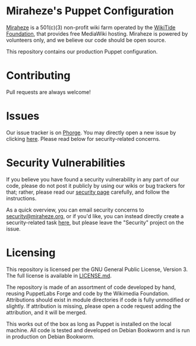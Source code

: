 # Miraheze's Puppet Configuration

[Miraheze](https://meta.miraheze.org/wiki/Special:MyLanguage/Miraheze) is a 501(c)(3) non-profit wiki farm operated by the [WikiTide Foundation](https://meta.miraheze.org/wiki/Special:MyLanguage/WikiTide_Foundation), that provides free MediaWiki hosting. Miraheze is powered by volunteers only, and we believe our code should be open source.

This repository contains our production Puppet configuration.

# Contributing

Pull requests are always welcome!

# Issues

Our issue tracker is on [Phorge](https://issue-tracker.miraheze.org/maniphest/). You may directly open a new issue by clicking [here](https://issue-tracker.miraheze.org/maniphest/task/edit/form/1/). Please read below for security-related concerns.

# Security Vulnerabilities

If you believe you have found a security vulnerability in any part of our code, please do not post it publicly by using our wikis or bug trackers for that; rather, please read our [security page](https://meta.miraheze.org/wiki/Special:MyLanguage/Security) carefully, and follow the instructions.

As a quick overview, you can email security concerns to security@miraheze.org, or if you'd like, you can instead directly create a security-related task [here](https://issue-tracker.miraheze.org/maniphest/task/edit/form/2/), but please leave the "Security" project on the issue.

# Licensing
This repository is licensed per the GNU General Public License, Version 3.
The full license is available in [LICENSE.md](LICENSE.md).

The repository is made of an assortment of code developed by hand, reusing PuppetLabs Forge and code by the Wikimedia Foundation.
Attributions should exist in module directories if code is fully unmodified or slightly.
If attribution is missing, please open a code request adding the attribution, and it will be merged.

This works out of the box as long as Puppet is installed on the local machine.
All code is tested and developed on Debian Bookworm and is run in production on Debian Bookworm.
